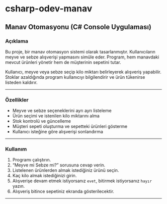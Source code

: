 # csharp-odev-manav
## Manav Otomasyonu (C# Console Uygulaması)

### Açıklama
Bu proje, bir manav otomasyon sistemi olarak tasarlanmıştır. Kullanıcıların meyve ve sebze alışverişi yapmasını simüle eder. Program, hem manavdaki mevcut ürünleri yönetir hem de müşterinin sepetini tutar.  

Kullanıcı, meyve veya sebze seçip kilo miktarı belirleyerek alışveriş yapabilir. Stoklar azaldığında program kullanıcıyı bilgilendirir ve ürün tükenirse listeden kaldırır.  

---

### Özellikler
- Meyve ve sebze seçeneklerini ayrı ayrı listeleme
- Ürün seçimi ve istenilen kilo miktarını alma
- Stok kontrolü ve güncelleme
- Müşteri sepeti oluşturma ve sepetteki ürünleri gösterme
- Kullanıcı isteğine göre alışverişi sonlandırma

---

### Kullanım
1. Programı çalıştırın.
2. “Meyve mi Sebze mi?” sorusuna cevap verin.
3. Listelenen ürünlerden almak istediğiniz ürünü seçin.
4. Kaç kilo almak istediğinizi girin.
5. Alışverişe devam etmek istiyorsanız `evet`, bitirmek istiyorsanız `hayır` yazın.
6. Alışveriş bitince sepetiniz ekranda gösterilecektir.

---
